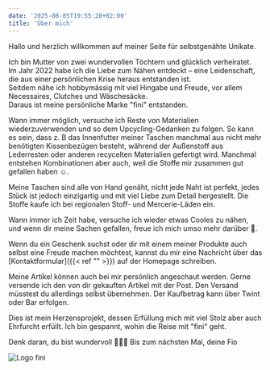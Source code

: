 ```yaml
---
date: '2025-08-05T19:55:28+02:00'
title: 'Über mich'
---
```


Hallo und herzlich willkommen auf meiner Seite für selbstgenähte Unikate.

Ich bin Mutter von zwei wundervollen Töchtern und glücklich verheiratet.  
Im Jahr 2022 habe ich die Liebe zum Nähen entdeckt – eine Leidenschaft, die aus einer persönlichen Krise heraus entstanden ist.  
Seitdem nähe ich hobbymässig mit viel Hingabe und Freude, vor allem Necessaires, Clutches und Wäschesäcke.  
Daraus ist meine persönliche Marke "fini" entstanden.

Wann immer möglich, versuche ich Reste von Materialien wiederzuverwenden und so dem Upcycling-Gedanken zu folgen.
So kann es sein, dass z. B das Innenfutter meiner Taschen manchmal aus nicht mehr benötigten Kissenbezügen besteht, während der Außenstoff aus Lederresten oder anderen recycelten Materialien gefertigt wird. Manchmal entstehen Kombinationen aber auch, weil die Stoffe mir zusammen gut gefallen haben ☺️.

Meine Taschen sind alle von Hand genäht, nicht jede Naht ist perfekt, jedes Stück ist jedoch einzigartig und mit viel Liebe zum Detail hergestellt.
Die Stoffe kaufe ich bei regionalen Stoff- und Mercerie-Läden ein.

Wann immer ich Zeit habe, versuche ich wieder etwas Cooles zu nähen, und wenn dir meine Sachen gefallen, freue ich mich umso mehr darüber 🎉.

Wenn du ein Geschenk suchst oder dir mit einem meiner Produkte auch selbst eine Freude machen möchtest, kannst du mir eine Nachricht über das [Kontaktformular]({{< ref "" >}}) auf der Homepage schreiben.  

Meine Artikel können auch bei mir persönlich angeschaut werden. Gerne versende ich den von dir gekauften Artikel mit der Post. Den Versand müsstest du allerdings selbst übernehmen.
Der Kaufbetrag kann über Twint oder Bar erfolgen.

Dies ist mein Herzensprojekt, dessen Erfüllung mich mit viel Stolz aber auch Ehrfurcht erfüllt. Ich bin gespannt, wohin die Reise mit "fini" geht.

Denk daran, du bist wundervoll 🌸🌸🌸
Bis zum nächsten Mal, deine Fio

![Logo fini](logo.jpeg "fini")
